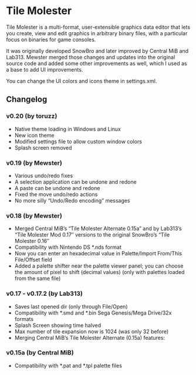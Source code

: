 # Tile Molester

Tile Molester is a multi-format, user-extensible graphics data editor that lets you create, view and edit graphics in arbitrary binary files, with a particular focus on binaries for game consoles.

It was originally developed SnowBro and later improved by Central MiB and Lab313. Mewster merged those changes and updates into the original source code and added some other improvements as well, which I used as a base to add UI improvements.

You can change the UI colors and icons theme in settings.xml.
## Changelog

### v0.20 (by toruzz)
- Native theme loading in Windows and Linux
- New icon theme
- Modified settings file to allow custom window colors
- Splash screen removed

### v0.19 (by Mewster)
- Various undo/redo fixes
- A selection application can be undone and redone
- A paste can be undone and redone
- Fixed the move undo/redo actions
- No more silly “Undo/Redo encoding” messages

### v0.18 (by Mewster)
- Merged Central MiB’s “Tile Molester Alternate 0.15a” and by Lab313’s “Tile Molester Mod 0.17″ versions to the original SnowBro’s “Tile Molester 0.16″
- Compatibility with Nintendo DS *.nds format
- Now you can enter an hexadecimal value in Palette/Import From/This File/Offset field
- Added a palette shifter near the palette viewer panel; you can choose the amount of pixel to shift (decimal values) (only with palettes loaded from the same file)

### v0.17 - v0.17.2 (by Lab313)
- Saves last opened dir (only through File/Open)
- Compatibility with *.smd and *.bin Sega Genesis/Mega Drive/32x formats
- Splash Screen showing time halved
- Max number of tile expansion now is 1024 (was only 32 before)
- Merging Central MiB’s Tile Molester Alternate (0.15a) features:

### v0.15a (by Central MiB)
- Compatibility with *.pat and *.tpl palette files